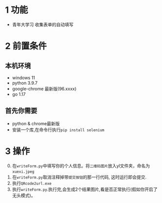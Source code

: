 # 1 功能
- 青年大学习 收集表单的自动填写
# 2 前置条件
## 本机环境
- windows 11
- python 3.9.7 
- google-chrome 最新版(96.xxxx)
- go 1.17
## 首先你需要
- python & chrome最新版
- 安装一个库,在命令行执行`pip install selenium`
# 3 操作
0. 在`writeForm.py`中填写你的个人信息。将`二维码图片`放入yl文件夹，命名为`xuexi.jpeg`
1. 在`writeForm.py`取消注释掉带`提交按钮`的那一行代码, 这时运行即会提交.
2. 执行`QRcode2url.exe` 
3. 执行`writeForm.py`.执行完,会生成2个结果图片,看是否正常执行(假如你开启了无头模式)。



